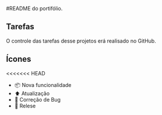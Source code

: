 #README do portifólio.

## Tarefas

O controle das tarefas desse projetos erá realisado no GitHub.

## Ícones

<<<<<<< HEAD
- 📦 Nova funcionalidade
- ⬆️ Atualização
- 🐞 Correção de Bug
- 🏁 Relese


